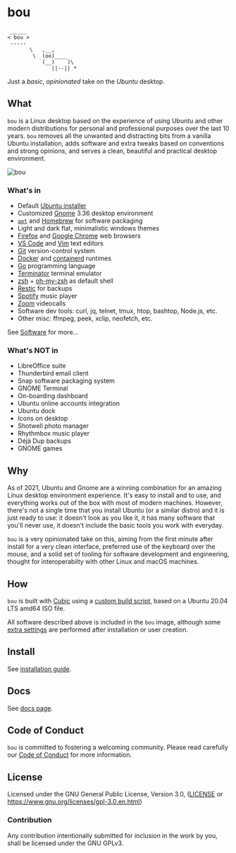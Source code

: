 bou
===

```
 _____
< bou >
 -----
       \   ,__,
        \  (oo)____
           (__)    )\
              ||--|| *

```

Just a _basic_, _opinionated_ take on the _Ubuntu_ desktop.

## What

`bou` is a Linux desktop based on the experience of using Ubuntu and other
modern distributions for personal and professional purposes over the last
10 years. `bou` removes all the unwanted and distracting bits from a vanilla
Ubuntu installation, adds software and extra tweaks based on conventions and
strong opinions, and serves a clean, beautiful and practical desktop environment.

![bou](https://user-images.githubusercontent.com/1381925/103160397-f7be1300-47d4-11eb-85e0-58b0113131c3.gif)

### What's in

- Default [Ubuntu installer](https://ubuntu.com/tutorials/install-ubuntu-desktop#1-overview)
- Customized [Gnome](https://www.gnome.org/) 3.36 desktop environment
- [`apt`](http://manpages.ubuntu.com/manpages/bionic/man8/apt.8.html) and
  [Homebrew](https://docs.brew.sh/Homebrew-on-Linux) for software packaging
- Light and dark flat, minimalistic windows themes
- [Firefox](https://www.mozilla.org/en-US/firefox/new/) and [Google Chrome](https://www.google.com/chrome/) web browsers
- [VS Code](https://code.visualstudio.com/) and [Vim](https://www.vim.org/) text editors
- [Git](https://git-scm.com/) version-control system
- [Docker](https://docs.docker.com/engine/) and [containerd](https://containerd.io/) runtimes
- [Go](https://golang.org/) programming language
- [Terminator](https://terminator-gtk3.readthedocs.io/en/latest/) terminal emulator
- [zsh](https://sourceforge.net/p/zsh/code/ci/master/tree/) + [oh-my-zsh](https://ohmyz.sh/) as default shell
- [Restic](https://restic.net/) for backups
- [Spotify](https://www.spotify.com/) music player
- [Zoom](https://zoom.us/) videocalls
- Software dev tools: curl, jq, telnet, tmux, htop, bashtop, Node.js, etc.
- Other misc: ffmpeg, peek, xclip, neofetch, etc.

See [Software](docs/software.md) for more...

### What's NOT in

- LibreOffice suite
- Thunderbird email client
- Snap software packaging system
- GNOME Terminal
- On-boarding dashboard
- Ubuntu online accounts integration
- Ubuntu dock
- Icons on desktop
- Shotwell photo manager
- Rhythmbox music player
- Déjà Dup backups
- GNOME games

## Why

As of 2021, Ubuntu and Gnome are a winning combination for an amazing Linux
desktop environment experience. It's easy to install and to use, and everything
works out of the box with most of modern machines. However, there's not a single
time that you install Ubuntu (or a similar distro) and it is just ready to use: it
doesn't look as you like it, it has many software that you'll never use, it doesn't
include the basic tools you work with everyday.

`bou` is a very opinionated take on this, aiming from the first minute after install
for a very clean interface, preferred use of the keyboard over the mouse, and a solid
set of tooling for software development and engineering, thought for interoperabilty
with other Linux and macOS machines.

## How

`bou` is built with [Cubic](https://launchpad.net/cubic) using a [custom build script](cubic/),
based on a Ubuntu 20.04 LTS amd64 ISO file.

All software described above is included in the `bou` image, although some [extra settings](userland/)
are performed after installation or user creation.

## Install

See [installation guide](docs/install.md).

## Docs

See [docs page](docs/).

## Code of Conduct

`bou` is committed to fostering a welcoming community. Please read carefully our [Code of Conduct](CODE_OF_CONDUCT.md)
for more information.

## License

Licensed under the GNU General Public License, Version 3.0, ([LICENSE](LICENSE) or https://www.gnu.org/licenses/gpl-3.0.en.html)

### Contribution

Any contribution intentionally submitted for inclusion in the work by you, shall be licensed under the GNU GPLv3.

